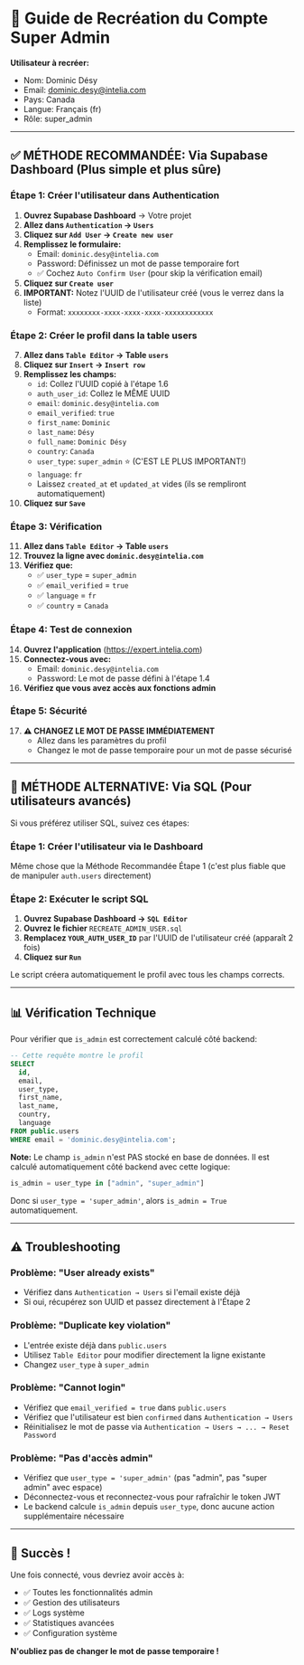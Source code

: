 # 🔧 Guide de Recréation du Compte Super Admin

**Utilisateur à recréer:**
- Nom: Dominic Désy
- Email: dominic.desy@intelia.com
- Pays: Canada
- Langue: Français (fr)
- Rôle: super_admin

---

## ✅ MÉTHODE RECOMMANDÉE: Via Supabase Dashboard (Plus simple et plus sûre)

### Étape 1: Créer l'utilisateur dans Authentication

1. **Ouvrez Supabase Dashboard** → Votre projet
2. **Allez dans `Authentication` → `Users`**
3. **Cliquez sur `Add User` → `Create new user`**
4. **Remplissez le formulaire:**
   - Email: `dominic.desy@intelia.com`
   - Password: Définissez un mot de passe temporaire fort
   - ✅ Cochez `Auto Confirm User` (pour skip la vérification email)
5. **Cliquez sur `Create user`**
6. **IMPORTANT:** Notez l'UUID de l'utilisateur créé (vous le verrez dans la liste)
   - Format: `xxxxxxxx-xxxx-xxxx-xxxx-xxxxxxxxxxxx`

### Étape 2: Créer le profil dans la table users

7. **Allez dans `Table Editor` → Table `users`**
8. **Cliquez sur `Insert` → `Insert row`**
9. **Remplissez les champs:**
   - `id`: Collez l'UUID copié à l'étape 1.6
   - `auth_user_id`: Collez le MÊME UUID
   - `email`: `dominic.desy@intelia.com`
   - `email_verified`: `true`
   - `first_name`: `Dominic`
   - `last_name`: `Désy`
   - `full_name`: `Dominic Désy`
   - `country`: `Canada`
   - `user_type`: `super_admin` ⭐ (C'EST LE PLUS IMPORTANT!)
   - `language`: `fr`
   - Laissez `created_at` et `updated_at` vides (ils se rempliront automatiquement)
10. **Cliquez sur `Save`**

### Étape 3: Vérification

11. **Allez dans `Table Editor` → Table `users`**
12. **Trouvez la ligne avec `dominic.desy@intelia.com`**
13. **Vérifiez que:**
    - ✅ `user_type` = `super_admin`
    - ✅ `email_verified` = `true`
    - ✅ `language` = `fr`
    - ✅ `country` = `Canada`

### Étape 4: Test de connexion

14. **Ouvrez l'application** (https://expert.intelia.com)
15. **Connectez-vous avec:**
    - Email: `dominic.desy@intelia.com`
    - Password: Le mot de passe défini à l'étape 1.4
16. **Vérifiez que vous avez accès aux fonctions admin**

### Étape 5: Sécurité

17. **⚠️ CHANGEZ LE MOT DE PASSE IMMÉDIATEMENT**
    - Allez dans les paramètres du profil
    - Changez le mot de passe temporaire pour un mot de passe sécurisé

---

## 🔄 MÉTHODE ALTERNATIVE: Via SQL (Pour utilisateurs avancés)

Si vous préférez utiliser SQL, suivez ces étapes:

### Étape 1: Créer l'utilisateur via le Dashboard

Même chose que la Méthode Recommandée Étape 1 (c'est plus fiable que de manipuler `auth.users` directement)

### Étape 2: Exécuter le script SQL

1. **Ouvrez Supabase Dashboard → `SQL Editor`**
2. **Ouvrez le fichier** `RECREATE_ADMIN_USER.sql`
3. **Remplacez `YOUR_AUTH_USER_ID`** par l'UUID de l'utilisateur créé (apparaît 2 fois)
4. **Cliquez sur `Run`**

Le script créera automatiquement le profil avec tous les champs corrects.

---

## 📊 Vérification Technique

Pour vérifier que `is_admin` est correctement calculé côté backend:

```sql
-- Cette requête montre le profil
SELECT
  id,
  email,
  user_type,
  first_name,
  last_name,
  country,
  language
FROM public.users
WHERE email = 'dominic.desy@intelia.com';
```

**Note:** Le champ `is_admin` n'est PAS stocké en base de données. Il est calculé automatiquement côté backend avec cette logique:

```python
is_admin = user_type in ["admin", "super_admin"]
```

Donc si `user_type = 'super_admin'`, alors `is_admin = True` automatiquement.

---

## ⚠️ Troubleshooting

### Problème: "User already exists"
- Vérifiez dans `Authentication → Users` si l'email existe déjà
- Si oui, récupérez son UUID et passez directement à l'Étape 2

### Problème: "Duplicate key violation"
- L'entrée existe déjà dans `public.users`
- Utilisez `Table Editor` pour modifier directement la ligne existante
- Changez `user_type` à `super_admin`

### Problème: "Cannot login"
- Vérifiez que `email_verified = true` dans `public.users`
- Vérifiez que l'utilisateur est bien `confirmed` dans `Authentication → Users`
- Réinitialisez le mot de passe via `Authentication → Users → ... → Reset Password`

### Problème: "Pas d'accès admin"
- Vérifiez que `user_type = 'super_admin'` (pas "admin", pas "super admin" avec espace)
- Déconnectez-vous et reconnectez-vous pour rafraîchir le token JWT
- Le backend calcule `is_admin` depuis `user_type`, donc aucune action supplémentaire nécessaire

---

## 🎉 Succès !

Une fois connecté, vous devriez avoir accès à:
- ✅ Toutes les fonctionnalités admin
- ✅ Gestion des utilisateurs
- ✅ Logs système
- ✅ Statistiques avancées
- ✅ Configuration système

**N'oubliez pas de changer le mot de passe temporaire !**
